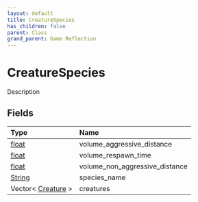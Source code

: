 ```yaml
---
layout: default
title: CreatureSpecies
has_children: false
parent: Class
grand_parent: Game Reflection
---
```

# CreatureSpecies
Description 

## Fields

| Type | Name |
|:-------------|:--------------|
| [float](/docs/game-reflection/components/float) | volume_aggressive_distance |
| [float](/docs/game-reflection/components/float) | volume_respawn_time |
| [float](/docs/game-reflection/components/float) | volume_non_aggressive_distance |
| [String](/docs/game-reflection/components/string) | species_name |
| Vector< [Creature](/docs/game-reflection/classes/creature) > | creatures |


